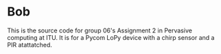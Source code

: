 # Bob
This is the source code for group 06's Assignment 2 in Pervasive computing at ITU.
It is for a Pycom LoPy device with a chirp sensor and a PIR atattatched.
